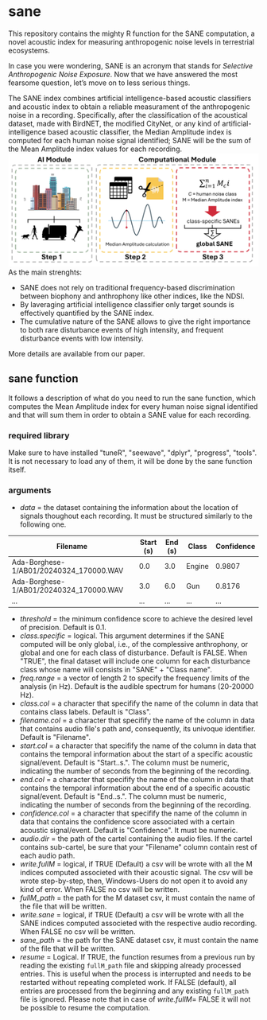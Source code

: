 # sane
This repository contains the mighty R function for the SANE computation, a novel acoustic index for measuring anthropogenic noise levels in terrestrial ecosystems.

In case you were wondering, SANE is an acronym that stands for _Selective Anthropogenic Noise Exposure_. Now that we have answered the most fearsome question, let’s move on to less serious things.

The SANE index combines artificial intelligence-based acoustic classifiers and acoustic index to obtain a reliable measurament of the anthropogenic noise in a recording. Specifically, after the classification of the acoustical dataset, made with BirdNET, the modified CityNet, or any kind of artificial-intelligence based acoustic classifier, the Median Amplitude index is computed for each human noise signal identified; SANE will be the sum of the Mean Amplitude index values for each recording.
![alt text](https://github.com/matpagle/sane/blob/main/saneworkflow2.png)
As the main strenghts:
- SANE does not rely on traditional frequency-based discrimination between biophony and anthrophony like other indices, like the NDSI.
- By laveraging artificial intelligence classifier only target sounds is effectively quantified by the SANE index.
- The cumulative nature of the SANE allows to give the right importance to both rare disturbance events of high intensity, and frequent disturbance events with low intensity.

More details are available from our paper.

## sane function
It follows a description of what do you need to run the sane function, which computes the Mean Amplitude index for every human noise signal identified and that will sum them in order to obtain a SANE value for each recording.
### required library
Make sure to have installed "tuneR", "seewave", "dplyr", "progress", "tools". It is not necessary to load any of them, it will be done by the sane function itself.
### arguments
- _data_ = the dataset containing the information about the location of signals thoughout each recording. It must be structured similarly to the following one.

| Filename                                 | Start (s) | End (s) | Class  | Confidence |
| ---------------------------------------- | --------- | ------- | ------ | ---------- |
| Ada-Borghese-1/AB01/20240324\_170000.WAV | 0.0       | 3.0     | Engine | 0.9807     |
| Ada-Borghese-1/AB01/20240324\_170000.WAV | 3.0       | 6.0     | Gun    | 0.8176     |
| ...                                      | ...       | ...     | ...    | ...        |

- _threshold_ = the minimum confidence score to achieve the desired level of precision. Default is 0.1. 
- _class.specific_ = logical. This argument determines if the SANE computed will be only global, i.e., of the complessive anthrophony, or global and one for each class of disturbance. Default is FALSE. When "TRUE", the final dataset will include one column for each disturbance class whose name will consists in "SANE" + "Class name".
- _freq.range_ = a vector of length 2 to specify the frequency limits of the analysis (in Hz). Default is the audible spectrum for humans (20-20000 Hz). 
- _class.col_ = a character that specifify the name of the column in data that contains class labels. Default is "Class".
- _filename.col_ = a character that specifify the name of the column in data that contains audio file's path and, consequently, its univoque identifier. Default is "Filename".
- _start.col_ = a character that specifify the name of the column in data that contains the temporal information about the start of a specific acoustic signal/event. Default is "Start..s.". The column must be numeric, indicating the number of seconds from the beginning of the recording.
- _end.col_ = a character that specifify the name of the column in data that contains the temporal information about the end of a specific acoustic signal/event. Default is "End..s.". The column must be numeric, indicating the number of seconds from the beginning of the recording.  
- _confidence.col_ = a character that specifify the name of the column in data that contains the confidence score associated with a certain acoustic signal/event. Default is "Confidence". It must be numeric.
- _audio.dir_ = the path of the cartel containing the audio files. If the cartel contains sub-cartel, be sure that your "Filename" column contain rest of each audio path.
- _write.fullM_ = logical, if TRUE (Default) a csv will be wrote with all the M indices computed associeted with their acoustic signal. The csv will be wrote step-by-step, then, Windows-Users do not open it to avoid any kind of error. When FALSE no csv will be written.
- _fullM_path_ = the path for the M dataset csv, it must contain the name of the file that will be written.
- _write.sane_ = logical, if TRUE (Default) a csv will be wrote with all the SANE indices computed associeted with the respective audio recording. When FALSE no csv will be written.
- _sane_path_ = the path for the SANE dataset csv, it must contain the name of the file that will be written.
- _resume_ = Logical. If TRUE, the function resumes from a previous run by reading the existing `fullM_path` file and skipping already processed entries. This is useful when the process is interrupted and needs to be restarted without repeating completed work. If FALSE (default), all entries are processed from the beginning and any existing `fullM_path` file is ignored. Please note that in case of _write.fullM_= FALSE it will not be possible to resume the computation.

